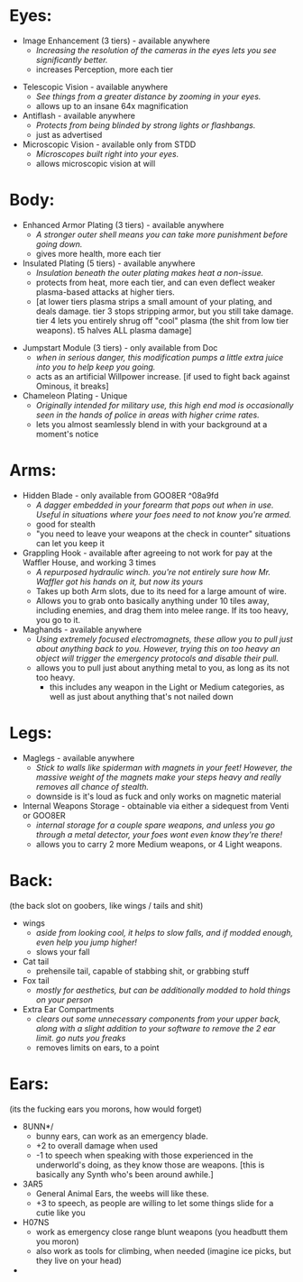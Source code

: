 # Eyes:
- Image Enhancement (3 tiers) - available anywhere
	- *Increasing the resolution of the cameras in the eyes lets you see significantly better.*
	- increases Perception, more each tier
+ Telescopic Vision - available anywhere
	+ *See things from a greater distance by zooming in your eyes.*
	+ allows up to an insane 64x magnification
+ Antiflash - available anywhere
	+ *Protects from being blinded by strong lights or flashbangs.*
	+ just as advertised
+ Microscopic Vision - available only from STDD
	+ *Microscopes built right into your eyes.*
	+ allows microscopic vision at will

# Body:
- Enhanced Armor Plating (3 tiers) - available anywhere
	- *A stronger outer shell means you can take more punishment before going down.*
	- gives more health, more each tier
- Insulated Plating (5 tiers) - available anywhere
	- *Insulation beneath the outer plating makes heat a non-issue.*
	- protects from heat, more each tier, and can even deflect weaker plasma-based attacks at higher tiers.
	- [at lower tiers plasma strips a small amount of your plating, and deals damage. tier 3 stops stripping armor, but you still take damage. tier 4 lets you entirely shrug off "cool" plasma (the shit from low tier weapons). t5 halves ALL plasma damage]
+ Jumpstart Module (3 tiers) - only available from Doc
	+ *when in serious danger, this modification pumps a little extra juice into you to help keep you going.*
	+ acts as an artificial Willpower increase. [if used to fight back against Ominous, it breaks]
+ Chameleon Plating - Unique
	+ *Originally intended for military use, this high end mod is occasionally seen in the hands of police in areas with higher crime rates.*
	+ lets you almost seamlessly blend in with your background at a moment's notice

# Arms:
- Hidden Blade - only available from GOO8ER ^08a9fd
	- *A dagger embedded in your forearm that pops out when in use. Useful in situations where your foes need to not know you're armed.*
	- good for stealth
	- "you need to leave your weapons at the check in counter" situations can let you keep it
- Grappling Hook - available after agreeing to not work for pay at the Waffler House, and working 3 times
	-  *A repurposed hydraulic winch. you're not entirely sure how Mr. Waffler got his hands on it, but now its yours*
	- Takes up both Arm slots, due to its need for a large amount of wire.
	- Allows you to grab onto basically anything under 10 tiles away, including enemies, and drag them into melee range. If its too heavy, you go to it.
- Maghands - available anywhere
	- *Using extremely focused electromagnets, these allow you to pull just about anything back to you. However, trying this on too heavy an object will trigger the emergency protocols and disable their pull.*
	- allows you to pull just about anything metal to you, as long as its not too heavy.
		- this includes any weapon in the Light or Medium categories, as well as just about anything that's not nailed down

# Legs:
- Maglegs - available anywhere
	- *Stick to walls like spiderman with magnets in your feet! However, the massive weight of the magnets make your steps heavy and really removes all chance of stealth.*
	- downside is it's loud as fuck and only works on magnetic material
- Internal Weapons Storage - obtainable via either a sidequest from Venti or GOO8ER
	- *internal storage for a couple spare weapons, and unless you go through a metal detector, your foes wont even know they're there!*
	- allows you to carry 2 more Medium weapons, or 4 Light weapons.

# Back: 
(the back slot on goobers, like wings / tails and shit)
- wings
	- *aside from looking cool, it helps to slow falls, and if modded enough, even help you jump higher!*
	- slows your fall
- Cat tail
	- prehensile tail, capable of stabbing shit, or grabbing stuff
- Fox tail
	- *mostly for aesthetics, but can be additionally modded to hold things on your person*
- Extra Ear Compartments
	- *clears out some unnecessary components from your upper back, along with a slight addition to your software to remove the 2 ear limit. go nuts you freaks*
	- removes limits on ears, to a point

# Ears:
(its the fucking ears you morons, how would forget)
- 8UNN*/
	- bunny ears, can work as an emergency blade.
	-  +2 to overall damage when used
	- -1 to speech when speaking with those experienced in the underworld's doing, as they know those are weapons. [this is basically any Synth who's been around awhile.]
- 3AR5
	- General Animal Ears, the weebs will like these.
	- +3 to speech, as people are willing to let some things slide for a cutie like you
- H07NS
	- work as emergency close range blunt weapons (you headbutt them you moron)
	- also work as tools for climbing, when needed (imagine ice picks, but they live on your head)
- 
 